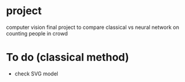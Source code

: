 # project
computer vision final project to compare classical vs neural network on counting people in crowd
# To do (classical method)
- check SVG model 
